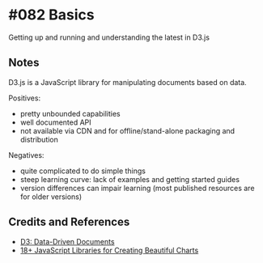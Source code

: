 # #082 Basics

Getting up and running and understanding the latest in D3.js

## Notes

D3.js is a JavaScript library for manipulating documents based on data.

Positives:

* pretty unbounded capabilities
* well documented API
* not available via CDN and for offline/stand-alone packaging and distribution

Negatives:

* quite complicated to do simple things
* steep learning curve: lack of examples and getting started guides
* version differences can impair learning (most published resources are for older versions)


## Credits and References

* [D3: Data-Driven Documents](https://d3js.org/)
* [18+ JavaScript Libraries for Creating Beautiful Charts](https://www.sitepoint.com/best-javascript-charting-libraries/)